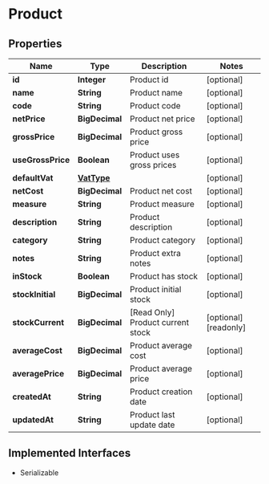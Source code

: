 

# Product


## Properties

| Name | Type | Description | Notes |
|------------ | ------------- | ------------- | -------------|
|**id** | **Integer** | Product id |  [optional] |
|**name** | **String** | Product name |  [optional] |
|**code** | **String** | Product code |  [optional] |
|**netPrice** | **BigDecimal** | Product net price |  [optional] |
|**grossPrice** | **BigDecimal** | Product gross price |  [optional] |
|**useGrossPrice** | **Boolean** | Product uses gross prices |  [optional] |
|**defaultVat** | [**VatType**](VatType.md) |  |  [optional] |
|**netCost** | **BigDecimal** | Product net cost |  [optional] |
|**measure** | **String** | Product measure |  [optional] |
|**description** | **String** | Product description |  [optional] |
|**category** | **String** | Product category |  [optional] |
|**notes** | **String** | Product extra notes |  [optional] |
|**inStock** | **Boolean** | Product has stock |  [optional] |
|**stockInitial** | **BigDecimal** | Product initial stock |  [optional] |
|**stockCurrent** | **BigDecimal** | [Read Only] Product current stock |  [optional] [readonly] |
|**averageCost** | **BigDecimal** | Product average cost |  [optional] |
|**averagePrice** | **BigDecimal** | Product average price |  [optional] |
|**createdAt** | **String** | Product creation date |  [optional] |
|**updatedAt** | **String** | Product last update date |  [optional] |


## Implemented Interfaces

* Serializable



